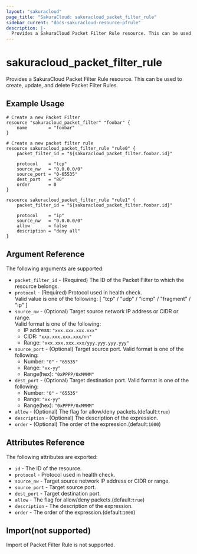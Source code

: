 ```yaml
---
layout: "sakuracloud"
page_title: "SakuraCloud: sakuracloud_packet_filter_rule"
sidebar_current: "docs-sakuracloud-resource-pfrule"
description: |-
  Provides a SakuraCloud Packet Filter Rule resource. This can be used to create, update, and delete Packet Filter Rules.
---
```


# sakuracloud\_packet\_filter\_rule

Provides a SakuraCloud Packet Filter Rule resource. This can be used to create, update, and delete Packet Filter Rules.

## Example Usage

```hcl
# Create a new Packet Filter
resource "sakuracloud_packet_filter" "foobar" {
    name        = "foobar"
}

# Create a new packet filter rule
resource sakuracloud_packet_filter_rule "rule0" {
    packet_filter_id = "${sakuracloud_packet_filter.foobar.id}"

 	protocol    = "tcp"
	source_nw   = "0.0.0.0/0"
	source_port = "0-65535"
	dest_port   = "80"
	order       = 0
}

resource sakuracloud_packet_filter_rule "rule1" {
    packet_filter_id = "${sakuracloud_packet_filter.foobar.id}"

	protocol    = "ip"
	source_nw   = "0.0.0.0/0"
	allow       = false
	description = "deny all"
}

```

## Argument Reference

The following arguments are supported:

* `packet_filter_id` - (Required) The ID of the Packet Filter to which the resource belongs.
* `protocol` - (Required) Protocol used in health check.  
Valid value is one of the following: [ "tcp" / "udp" / "icmp" / "fragment" / "ip" ]
* `source_nw` - (Optional) Target source network IP address or CIDR or range.  
Valid format is one of the following:   
  * IP address: `"xxx.xxx.xxx.xxx"`
  * CIDR: `"xxx.xxx.xxx.xxx/nn"`
  * Range: `"xxx.xxx.xxx.xxx/yyy.yyy.yyy.yyy"`
* `source_port` - (Optional) Target source port.
Valid format is one of the following:
  * Number: `"0"` - `"65535"`
  * Range: `"xx-yy"`
  * Range(hex): `"0xPPPP/0xMMMM"`
* `dest_port` - (Optional) Target destination port.
Valid format is one of the following:
  * Number: `"0"` - `"65535"`
  * Range: `"xx-yy"`
  * Range(hex): `"0xPPPP/0xMMMM"`
* `allow` - (Optional) The flag for allow/deny packets.(default:`true`)
* `description` - (Optional) The description of the expression.
* `order` - (Optional) The order of the expression.(default:`1000`)

## Attributes Reference

The following attributes are exported:

* `id` - The ID of the resource.
* `protocol` - Protocol used in health check.  
* `source_nw` - Target source network IP address or CIDR or range.  
* `source_port` - Target source port.
* `dest_port` - Target destination port.
* `allow` - The flag for allow/deny packets.(default:`true`)
* `description` - The description of the expression.
* `order` - The order of the expression.(default:`1000`)


## Import(not supported)

Import of Packet Filter Rule is not supported.
